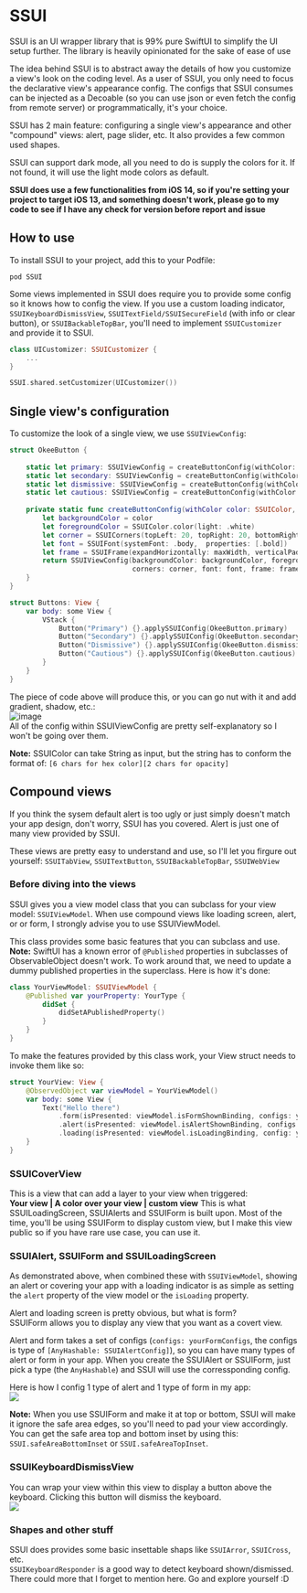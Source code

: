 # SSUI
SSUI is an UI wrapper library that is 99% pure SwiftUI to simplify the UI setup further. The library is heavily opinionated for the sake of ease of use<br/>

The idea behind SSUI is to abstract away the details of how you customize a view's look on the coding level. As a user of SSUI, you only need to focus the declarative view's appearance config. The configs that SSUI consumes can be injected as a Decoable (so you can use json or even fetch the config from remote server) or programmatically, it's your choice.<br/>

SSUI has 2 main feature: configuring a single view's appearance and other "compound" views: alert, page slider, etc. It also provides a few common used shapes.

SSUI can support dark mode, all you need to do is supply the colors for it. If not found, it will use the light mode colors as default.

**SSUI does use a few functionalities from iOS 14, so if you're setting your project to target iOS 13, and something doesn't work, please go to my code to see if I have any check for version before report and issue**

## How to use
To install SSUI to your project, add this to your Podfile: 
```
pod SSUI
```

Some views implemented in SSUI does require you to provide some config so it knows how to config the view. If you use a custom loading indicator, `SSUIKeyboardDismissView`, `SSUITextField/SSUISecureField` (with info or clear button), or `SSUIBackableTopBar`, you'll need to implement `SSUICustomizer` and provide it to SSUI.
``` Swift
class UICustomizer: SSUICustomizer {
    ...
}

SSUI.shared.setCustomizer(UICustomizer())
```

## Single view's configuration
To customize the look of a single view, we use `SSUIViewConfig`:
``` Swift
struct OkeeButton {
    
    static let primary: SSUIViewConfig = createButtonConfig(withColor: OkeeColor.primary)
    static let secondary: SSUIViewConfig = createButtonConfig(withColor: OkeeColor.secondary)
    static let dismissive: SSUIViewConfig = createButtonConfig(withColor: OkeeColor.dismissive)
    static let cautious: SSUIViewConfig = createButtonConfig(withColor: OkeeColor.cautious)
    
    private static func createButtonConfig(withColor color: SSUIColor, maxWidth: Bool = false) -> SSUIViewConfig {
        let backgroundColor = color
        let foregroundColor = SSUIColor.color(light: .white)
        let corner = SSUICorners(topLeft: 20, topRight: 20, bottomRight: 20, bottomLeft: 20)
        let font = SSUIFont(systemFont: .body,  properties: [.bold])
        let frame = SSUIFrame(expandHorizontally: maxWidth, verticalPadding: 10, horizontalPadding: 20)
        return SSUIViewConfig(backgroundColor: backgroundColor, foregroundColor: foregroundColor,
                              corners: corner, font: font, frame: frame)
    }
}

struct Buttons: View {
    var body: some View {
        VStack {
            Button("Primary") {}.applySSUIConfig(OkeeButton.primary)
            Button("Secondary") {}.applySSUIConfig(OkeeButton.secondary)
            Button("Dismissive") {}.applySSUIConfig(OkeeButton.dismissive)
            Button("Cautious") {}.applySSUIConfig(OkeeButton.cautious)
        }
    }
}
```
The piece of code above will produce this, or you can go nut with it and add gradient, shadow, etc.: <br/>
![image](./Images/sample_buttons.png)
<br/>
All of the config within SSUIViewConfig are pretty self-explanatory so I won't be going over them. <br/>

**Note:** SSUIColor can take String as input, but the string has to conform the format of: `[6 chars for hex color][2 chars for opacity]`

## Compound views
If you think the sysem default alert is too ugly or just simply doesn't match your app design, don't worry, SSUI has you covered.
Alert is just one of many view provided by SSUI. <br/>

These views are pretty easy to understand and use, so I'll let you firgure out yourself:  `SSUITabView`, `SSUITextButton`, `SSUIBackableTopBar`, `SSUIWebView`

### Before diving into the views
SSUI gives you a view model class that you can subclass for your view model: `SSUIViewModel`. When use compound views like loading screen, alert, or or form, I strongly advise you to use SSUIViewModel.

This class provides some basic features that you can subclass and use.
**Note:** SwiftUI has a known error of `@Published` properties in subclasses of ObservableObject doesn't work. To work around that, we need to update a dummy published properties in the superclass. Here is how it's done:
``` Swift
class YourViewModel: SSUIViewModel {
    @Published var yourProperty: YourType {
        didSet {
            didSetAPublishedProperty()
        }
    }
}
```

To make the features provided by this class work, your View struct needs to invoke them like so:<br/>
``` Swift
struct YourView: View {
    @ObservedObject var viewModel = YourViewModel()
    var body: some View {
        Text("Hello there")
            .form(isPresented: viewModel.isFormShownBinding, configs: yourFormConfigs, form: viewModel.form)
            .alert(isPresented: viewModel.isAlertShownBinding, configs: yourAlertConfigs, alert: viewModel.alert)
            .loading(isPresented: viewModel.isLoadingBinding, config: yourLoadingConfig)
    }
}
```

### SSUICoverView
This is a view that can add a layer to your view when triggered:<br/> 
**Your view | A color over your view | custom view**
This is what SSUILoadingScreen, SSUIAlerts and SSUIForm is built upon. Most of the time, you'll be using SSUIForm to display custom view, but I make this view public so if you have rare use case, you can use it.

### SSUIAlert, SSUIForm and SSUILoadingScreen
As demonstrated above, when combined these with `SSUIViewModel`, showing an alert or covering your app with a loading indicator is as simple as setting  the `alert` property of the view model or the `isLoading` property.<br/>

Alert and loading screen is pretty obvious, but what is form?<br/>
SSUIForm allows you to display any view that you want as a covert view.

Alert and form takes a set of configs (`configs: yourFormConfigs`, the configs is type of `[AnyHashable: SSUIAlertConfig]`), so you can have many types of alert or form in your app. When you create the SSUIAlert or SSUIForm, just pick a type (the `AnyHashable`) and SSUI will use the corressponding config.

Here is how I config 1 type of alert and 1 type of form in my app:<br/>
![](./Images/alert_and_form.gif)

**Note:** When you use SSUIForm and make it at top or bottom, SSUI will make it ignore the safe area edges, so you'll need to pad your view accordingly. You can get the safe area top and bottom inset by using this: `SSUI.safeAreaBottomInset` or `SSUI.safeAreaTopInset`. <br/>

### SSUIKeyboardDismissView
You can wrap your view within this view to display a button above the keyboard. Clicking this button will dismiss the keyboard.<br/>
![](./Images/keyboard_dismiss.gif)

### Shapes and other stuff
SSUI does provides some basic insettable shaps like `SSUIArror`, `SSUICross`, etc.<br/>
`SSUIKeyboardResponder` is a good way to detect keyboard shown/dismissed.
There could more that I forget to mention here. Go and explore yourself :D
